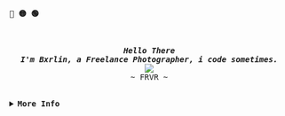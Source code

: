 <p align="left"><b><samp>🔴 🟡 🟢</samp></b></p>
<br>
<!-- Profile -->
<p align="center">
    <samp>
      <b><I>
        Hello There
      <br>
        I'm Bxrlin, a Freelance Photographer, i code sometimes.
      </b></I>
      <br>
        <image src="https://readme-typing-svg.herokuapp.com?font=Iosevka&size=15&color=ABB3FFFF&center=true&width=410&height=45&lines=I+click+beautiful+and+aesthetic+pictures.">
      <br>
        ~ FRVR ~
    </samp>
  </p>
<p align="right"><strong><samp></samp></strong></p>

<br>

<details>
<summary><samp><b>More Info</b></samp></summary>

<br>

<p align="center">

  <img src="https://media3.giphy.com/media/ln7z2eWriiQAllfVcn/200w.webp" width="35">

  <img src="https://i.giphy.com/media/LMt9638dO8dftAjtco/200.webp" width="35"> 

  <img src="https://i.giphy.com/media/IdyAQJVN2kVPNUrojM/200.webp" width="35">

  <img src="https://i.giphy.com/media/KzJkzjggfGN5Py6nkT/200.webp" width="35">

<p align="center">

<p align="center"><samp>Find me on</samp></p>

<p align="center"><a 
href="https://github.com/bxrlin" target="_blank"><img alt="Github" 
src="https://img.shields.io/badge/GitHub-%2312100E.svg?&style=for-the-badge&logo=Github&logoColor=white" /></a> <a 
href="https://twitter.com/heysaksham" target="_blank"><img alt="Twitter" 
src="https://img.shields.io/badge/twitter-%2312100E.svg?&style=for-the-badge&logo=twitter&logoColor=blue" /></a> <a 
href="https://www.linkedin.com/in/heysaksham-bxrlin-6b4863228/" target="_blank"><img alt="LinkedIn" 
src="https://img.shields.io/badge/linkedin-%2312100E.svg?&style=for-the-badge&logo=linkedin&logoColor=blue" /></a> <a 
href="https://medium.com/@Bxrlin" target="_blank"><img alt="Medium" 
src="https://img.shields.io/badge/medium-%2312100E.svg?&style=for-the-badge&logo=medium&logoColor=white" /></a><br><a 
</p>


